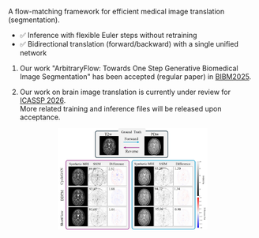 A flow-matching framework for efficient medical image translation (segmentation).
- ✅ Inference with flexible Euler steps without retraining
- ✅ Bidirectional translation (forward/backward) with a single unified network

1. Our work "ArbitraryFlow: Towards One Step Generative Biomedical Image Segmentation" has been accepted (regular paper) in [BIBM2025](https://biod.whu.edu.cn/bibm2025/).

2. Our work on brain image translation is currently under review for [ICASSP 2026](https://2026.ieeeicassp.org/).  
More related training and inference files will be released upon acceptance.



<div align=center>
<img src="https://github.com/lyupengju/shortcut_flows/blob/main/Shortflows%20for%20medical%20image%20translation/assets/results.jpg"  width="60%">
</div>
